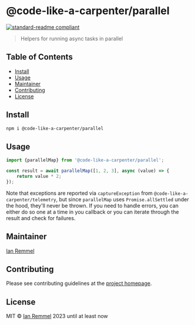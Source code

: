 # @code-like-a-carpenter/parallel

[![standard-readme compliant](https://img.shields.io/badge/readme%20style-standard-brightgreen.svg?style=flat-square)](https://github.com/RichardLitt/standard-readme)

> Helpers for running async tasks in parallel

## Table of Contents

-   [Install](#install)
-   [Usage](#usage)
-   [Maintainer](#maintainer)
-   [Contributing](#contributing)
-   [License](#license)

## Install

```bash
npm i @code-like-a-carpenter/parallel
```

## Usage

```ts
import {parallelMap} from '@code-like-a-carpenter/parallel';

const result = await parallelMap([1, 2, 3], async (value) => {
    return value * 2;
});
```

Note that exceptions are reported via `captureException` from
`@code-like-a-carpenter/telemetry`, but since `parallelMap` uses
`Promise.allSettled` under the hood, they'll never be thrown. If you need to
handle errors, you can either do so one at a time in you callback or you can
iterate through the result and check for failures.

## Maintainer

[Ian Remmel](https://www.ianwremmel.com)

## Contributing

Please see contributing guidelines at the
[project homepage](https://www.github.com/code-like-a-carpenter/workbench/tree/main/packages/@code-like-a-carpenter/parallel).

## License

MIT © [Ian Remmel](https://www.ianwremmel.com) 2023 until at least now
